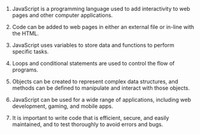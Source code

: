 

1. JavaScript is a programming language used to add interactivity to web pages and other computer applications.

2. Code can be added to web pages in either an external file or in-line with the HTML.

3. JavaScript uses variables to store data and functions to perform specific tasks.

4. Loops and conditional statements are used to control the flow of programs.

5. Objects can be created to represent complex data structures, and methods can be defined to manipulate and interact with those objects.

6. JavaScript can be used for a wide range of applications, including web development, gaming, and mobile apps.

7. It is important to write code that is efficient, secure, and easily maintained, and to test thoroughly to avoid errors and bugs.